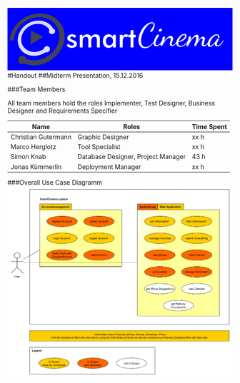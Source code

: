 ![logo_smart_cinema][bg]
#Handout
##Midterm Presentation, 15.12.2016

###Team Members

All team members hold the roles Implementer, Test Designer, Business Designer and Requirements Specifier

| Name | Roles | Time Spent |
|------|-------|------------|
| Christian Gutermann | Graphic Designer | xx h |
| Marco Herglotz | Tool Specialist | xx h |
| Simon Knab | Database Designer, Project Manager | 43 h |
| Jonas Kümmerlin | Deployment Manager | xx h |

###Overall Use Case Diagramm
![OUCD][oucd]




<!-- Link definitions: -->
[bg]: https://github.com/tinf15b4-kino/kino-web/blob/develop/documents/Logo/Logo_blue_background.png
[oucd]: https://github.com/tinf15b4-kino/kino-web/blob/master/documents/UC/OUCD.png
